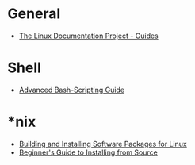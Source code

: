 # General
- [The Linux Documentation Project - Guides](https://tldp.org/guides.html) 

# Shell
- [Advanced Bash-Scripting Guide](https://tldp.org/LDP/abs/html/index.html)

# *nix
- [Building and Installing Software Packages for Linux](https://tldp.org/HOWTO/Software-Building-HOWTO.html)
- [Beginner's Guide to Installing from Source](https://moi.vonos.net/linux/beginners-installing-from-source/)
